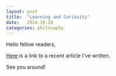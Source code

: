 ```yaml
---
layout: post
title:  "Learning and Curiosity"
date:   2014-10-20
categories: philosophy
---
```


Hello fellow readers,

[Here](http://venam.github.io/curiosity.html) is a link to a recent article I've written.

See you around! 
